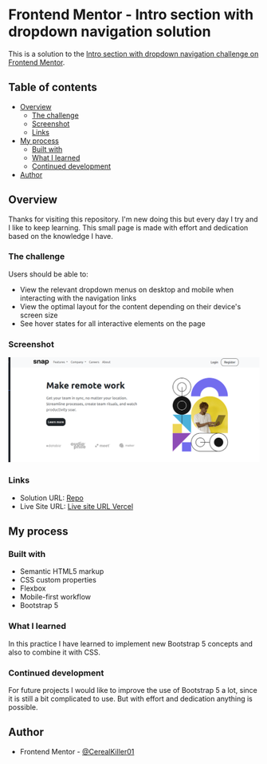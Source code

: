 # Frontend Mentor - Intro section with dropdown navigation solution

This is a solution to the [Intro section with dropdown navigation challenge on Frontend Mentor](https://www.frontendmentor.io/challenges/intro-section-with-dropdown-navigation-ryaPetHE5). 
## Table of contents

- [Overview](#overview)
  - [The challenge](#the-challenge)
  - [Screenshot](#screenshot)
  - [Links](#links)
- [My process](#my-process)
  - [Built with](#built-with)
  - [What I learned](#what-i-learned)
  - [Continued development](#continued-development)
- [Author](#author)

## Overview
Thanks for visiting this repository. I'm new doing this but every day I try and I like to keep learning.
This small page is made with effort and dedication based on the knowledge I have.

### The challenge

Users should be able to:

- View the relevant dropdown menus on desktop and mobile when interacting with the navigation links
- View the optimal layout for the content depending on their device's screen size
- See hover states for all interactive elements on the page

### Screenshot

![Solution](./design/solutionDesktop.png)


### Links

- Solution URL: [Repo](https://github.com/CerealKiller01/intro-section-with-dropdown-navigation.git)
- Live Site URL: [Live site URL Vercel](https://intro-section-with-dropdown-navigation-ruddy.vercel.app/)

## My process

### Built with

- Semantic HTML5 markup
- CSS custom properties
- Flexbox
- Mobile-first workflow
- Bootstrap 5


### What I learned
In this practice I have learned to implement new Bootstrap 5 concepts and also to combine it with CSS.


### Continued development

For future projects I would like to improve the use of Bootstrap 5 a lot, since it is still a bit complicated to use. But with effort and dedication anything is possible.


## Author
- Frontend Mentor - [@CerealKiller01](https://www.frontendmentor.io/profile/CerealKiller01)



